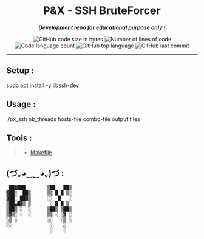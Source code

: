 <h1 align="center">
	P&X - SSH BruteForcer
</h1>

<p align="center">
	<b><i>Development repo for educational purpose only !</i></b><br>
</p>

<p align="center">
	<img alt="GitHub code size in bytes" src="https://img.shields.io/github/languages/code-size/PandeoF1/42-cub3d?color=blueviolet" />
	<img alt="Number of lines of code" src="https://img.shields.io/tokei/lines/github/PandeoF1/42-cub3d?color=blueviolet" />
	<img alt="Code language count" src="https://img.shields.io/github/languages/count/PandeoF1/42-cub3d?color=blue" />
	<img alt="GitHub top language" src="https://img.shields.io/github/languages/top/PandeoF1/42-cub3d?color=blue" />
	<img alt="GitHub last commit" src="https://img.shields.io/github/last-commit/PandeoF1/42-cub3d?color=brightgreen" />
</p>

---
## Setup :

sudo apt install -y libssh-dev

## Usage :
./px_ssh nb_threads hosts-file combo-file output files


## Tools :
 > - [Makefile](https://github.com/PandeoF1/makefile) <br />

## (づ｡◕‿‿◕｡)づ :
```
 ██▓███        ▒██   ██▒
▓██░  ██▒      ▒▒ █ █ ▒░
▓██░ ██▓▒      ░░  █   ░
▒██▄█▓▒ ▒       ░ █ █ ▒ 
▒██▒ ░  ░      ▒██▒ ▒██▒
▒▓▒░ ░  ░      ▒▒ ░ ░▓ ░
░▒ ░           ░░   ░▒ ░
░░              ░    ░  
                ░    ░  
```
